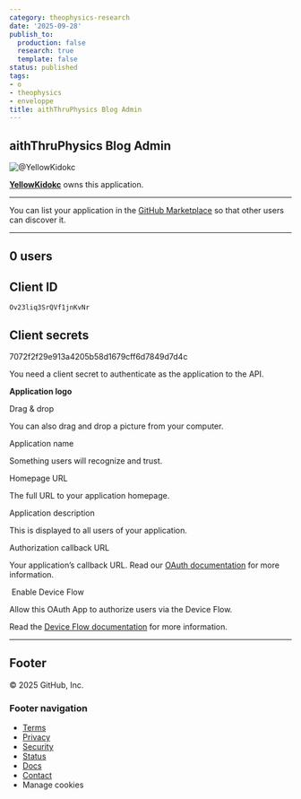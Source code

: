 ```yaml
---
category: theophysics-research
date: '2025-09-28'
publish_to:
  production: false
  research: true
  template: false
status: published
tags:
- o
- theophysics
- enveloppe
title: aithThruPhysics Blog Admin
---
```

   
## aithThruPhysics Blog Admin   
   
![@YellowKidokc](https://avatars.githubusercontent.com/u/17890867?s=60&v=4)   
   
**[YellowKidokc](https://github.com/YellowKidokc)** owns this application.   
   
   
---   
   
You can list your application in the [GitHub Marketplace](https://github.com/marketplace) so that other users can discover it.   
   
   
---   
   
## 0 users   
   
## Client ID   
   
`Ov23liq3SrQVf1jnKvNr`   
   
## Client secrets   
   
7072f2f29e913a4205b58d1679cff6d7849d7d4c   
   
You need a client secret to authenticate as the application to the API.   
   
**Application logo**   
   
Drag & drop   
   
You can also drag and drop a picture from your computer.   
   
Application name   
   
Something users will recognize and trust.   
   
Homepage URL   
   
The full URL to your application homepage.   
   
Application description   
   
This is displayed to all users of your application.   
   
Authorization callback URL   
   
Your application’s callback URL. Read our [OAuth documentation](https://docs.github.com/v3/oauth/) for more information.   
   
 Enable Device Flow   
   
Allow this OAuth App to authorize users via the Device Flow.   
   
Read the [Device Flow documentation](https://docs.github.com/apps/building-oauth-apps/authorizing-oauth-apps#device-flow) for more information.   
   
   
---   
   
## Footer   
   
[](https://github.com/)© 2025 GitHub, Inc.   
   
### Footer navigation   
   
   
- [Terms](https://docs.github.com/site-policy/github-terms/github-terms-of-service)   
- [Privacy](https://docs.github.com/site-policy/privacy-policies/github-privacy-statement)   
- [Security](https://github.com/security)   
- [Status](https://www.githubstatus.com/)   
- [Docs](https://docs.github.com/)   
- [Contact](https://support.github.com/?tags=dotcom-footer)   
- Manage cookies